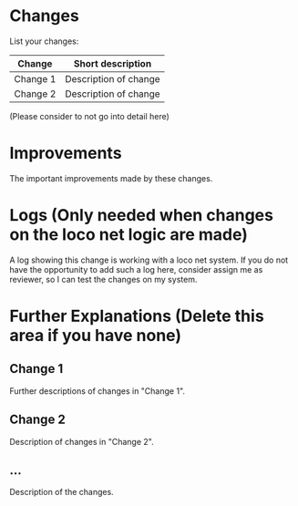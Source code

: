 # Changes

List your changes:

| Change   | Short description     |
|----------|-----------------------|
| Change 1 | Description of change |
| Change 2 | Description of change |

(Please consider to not go into detail here)

# Improvements

The important improvements made by these changes.

# Logs (Only needed when changes on the loco net logic are made)

A log showing this change is working with a loco net system. If you do not have the opportunity to add such a log here, consider assign me as reviewer, so I can test the changes on my system.

# Further Explanations (Delete this area if you have none)

## Change 1

Further descriptions of changes in "Change 1".

## Change 2

Description of changes in "Change 2".

## ...

Description of the changes.
